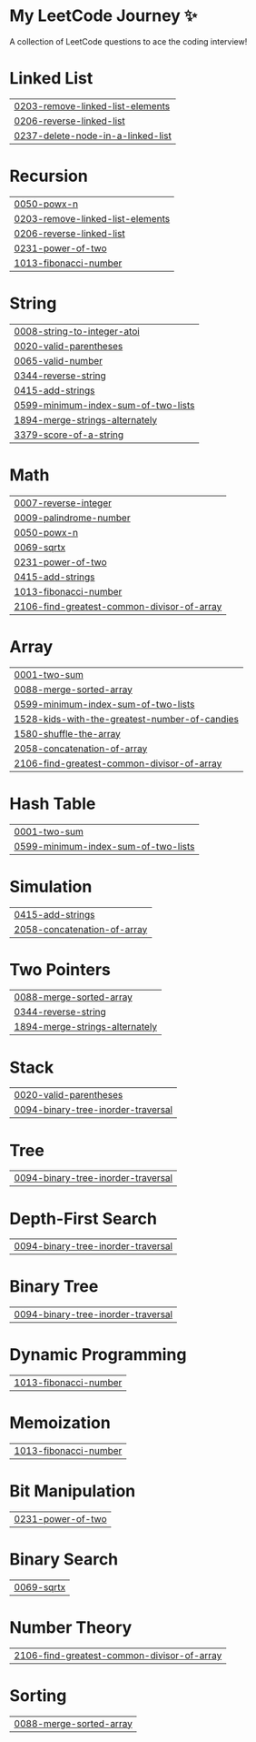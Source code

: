 # My LeetCode Journey ✨
A collection of LeetCode questions to ace the coding interview!


# Linked List
|  |
| ------- |
| [0203-remove-linked-list-elements](https://github.com/KrshnK/Leet/tree/master/0203-remove-linked-list-elements) |
| [0206-reverse-linked-list](https://github.com/KrshnK/Leet/tree/master/0206-reverse-linked-list) |
| [0237-delete-node-in-a-linked-list](https://github.com/KrshnK/Leet/tree/master/0237-delete-node-in-a-linked-list) |
# Recursion
|  |
| ------- |
| [0050-powx-n](https://github.com/KrshnK/Leet/tree/master/0050-powx-n) |
| [0203-remove-linked-list-elements](https://github.com/KrshnK/Leet/tree/master/0203-remove-linked-list-elements) |
| [0206-reverse-linked-list](https://github.com/KrshnK/Leet/tree/master/0206-reverse-linked-list) |
| [0231-power-of-two](https://github.com/KrshnK/Leet/tree/master/0231-power-of-two) |
| [1013-fibonacci-number](https://github.com/KrshnK/Leet/tree/master/1013-fibonacci-number) |
# String
|  |
| ------- |
| [0008-string-to-integer-atoi](https://github.com/KrshnK/Leet/tree/master/0008-string-to-integer-atoi) |
| [0020-valid-parentheses](https://github.com/KrshnK/Leet/tree/master/0020-valid-parentheses) |
| [0065-valid-number](https://github.com/KrshnK/Leet/tree/master/0065-valid-number) |
| [0344-reverse-string](https://github.com/KrshnK/Leet/tree/master/0344-reverse-string) |
| [0415-add-strings](https://github.com/KrshnK/Leet/tree/master/0415-add-strings) |
| [0599-minimum-index-sum-of-two-lists](https://github.com/KrshnK/Leet/tree/master/0599-minimum-index-sum-of-two-lists) |
| [1894-merge-strings-alternately](https://github.com/KrshnK/Leet/tree/master/1894-merge-strings-alternately) |
| [3379-score-of-a-string](https://github.com/KrshnK/Leet/tree/master/3379-score-of-a-string) |
# Math
|  |
| ------- |
| [0007-reverse-integer](https://github.com/KrshnK/Leet/tree/master/0007-reverse-integer) |
| [0009-palindrome-number](https://github.com/KrshnK/Leet/tree/master/0009-palindrome-number) |
| [0050-powx-n](https://github.com/KrshnK/Leet/tree/master/0050-powx-n) |
| [0069-sqrtx](https://github.com/KrshnK/Leet/tree/master/0069-sqrtx) |
| [0231-power-of-two](https://github.com/KrshnK/Leet/tree/master/0231-power-of-two) |
| [0415-add-strings](https://github.com/KrshnK/Leet/tree/master/0415-add-strings) |
| [1013-fibonacci-number](https://github.com/KrshnK/Leet/tree/master/1013-fibonacci-number) |
| [2106-find-greatest-common-divisor-of-array](https://github.com/KrshnK/Leet/tree/master/2106-find-greatest-common-divisor-of-array) |
# Array
|  |
| ------- |
| [0001-two-sum](https://github.com/KrshnK/Leet/tree/master/0001-two-sum) |
| [0088-merge-sorted-array](https://github.com/KrshnK/Leet/tree/master/0088-merge-sorted-array) |
| [0599-minimum-index-sum-of-two-lists](https://github.com/KrshnK/Leet/tree/master/0599-minimum-index-sum-of-two-lists) |
| [1528-kids-with-the-greatest-number-of-candies](https://github.com/KrshnK/Leet/tree/master/1528-kids-with-the-greatest-number-of-candies) |
| [1580-shuffle-the-array](https://github.com/KrshnK/Leet/tree/master/1580-shuffle-the-array) |
| [2058-concatenation-of-array](https://github.com/KrshnK/Leet/tree/master/2058-concatenation-of-array) |
| [2106-find-greatest-common-divisor-of-array](https://github.com/KrshnK/Leet/tree/master/2106-find-greatest-common-divisor-of-array) |
# Hash Table
|  |
| ------- |
| [0001-two-sum](https://github.com/KrshnK/Leet/tree/master/0001-two-sum) |
| [0599-minimum-index-sum-of-two-lists](https://github.com/KrshnK/Leet/tree/master/0599-minimum-index-sum-of-two-lists) |
# Simulation
|  |
| ------- |
| [0415-add-strings](https://github.com/KrshnK/Leet/tree/master/0415-add-strings) |
| [2058-concatenation-of-array](https://github.com/KrshnK/Leet/tree/master/2058-concatenation-of-array) |
# Two Pointers
|  |
| ------- |
| [0088-merge-sorted-array](https://github.com/KrshnK/Leet/tree/master/0088-merge-sorted-array) |
| [0344-reverse-string](https://github.com/KrshnK/Leet/tree/master/0344-reverse-string) |
| [1894-merge-strings-alternately](https://github.com/KrshnK/Leet/tree/master/1894-merge-strings-alternately) |
# Stack
|  |
| ------- |
| [0020-valid-parentheses](https://github.com/KrshnK/Leet/tree/master/0020-valid-parentheses) |
| [0094-binary-tree-inorder-traversal](https://github.com/KrshnK/Leet/tree/master/0094-binary-tree-inorder-traversal) |
# Tree
|  |
| ------- |
| [0094-binary-tree-inorder-traversal](https://github.com/KrshnK/Leet/tree/master/0094-binary-tree-inorder-traversal) |
# Depth-First Search
|  |
| ------- |
| [0094-binary-tree-inorder-traversal](https://github.com/KrshnK/Leet/tree/master/0094-binary-tree-inorder-traversal) |
# Binary Tree
|  |
| ------- |
| [0094-binary-tree-inorder-traversal](https://github.com/KrshnK/Leet/tree/master/0094-binary-tree-inorder-traversal) |
# Dynamic Programming
|  |
| ------- |
| [1013-fibonacci-number](https://github.com/KrshnK/Leet/tree/master/1013-fibonacci-number) |
# Memoization
|  |
| ------- |
| [1013-fibonacci-number](https://github.com/KrshnK/Leet/tree/master/1013-fibonacci-number) |
# Bit Manipulation
|  |
| ------- |
| [0231-power-of-two](https://github.com/KrshnK/Leet/tree/master/0231-power-of-two) |
# Binary Search
|  |
| ------- |
| [0069-sqrtx](https://github.com/KrshnK/Leet/tree/master/0069-sqrtx) |
# Number Theory
|  |
| ------- |
| [2106-find-greatest-common-divisor-of-array](https://github.com/KrshnK/Leet/tree/master/2106-find-greatest-common-divisor-of-array) |
# Sorting
|  |
| ------- |
| [0088-merge-sorted-array](https://github.com/KrshnK/Leet/tree/master/0088-merge-sorted-array) |